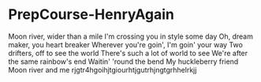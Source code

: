 # PrepCourse-HenryAgain
Moon river, wider than a mile I'm crossing you in style some day Oh, dream maker, you heart breaker Wherever you're goin', I'm goin' your way Two drifters, off to see the world There's such a lot of world to see We're after the same rainbow's end Waitin' 'round the bend My huckleberry friend Moon river and me
rjgtr4hgoihjtgiourhtjgutrhjngtgrhhelrkjj